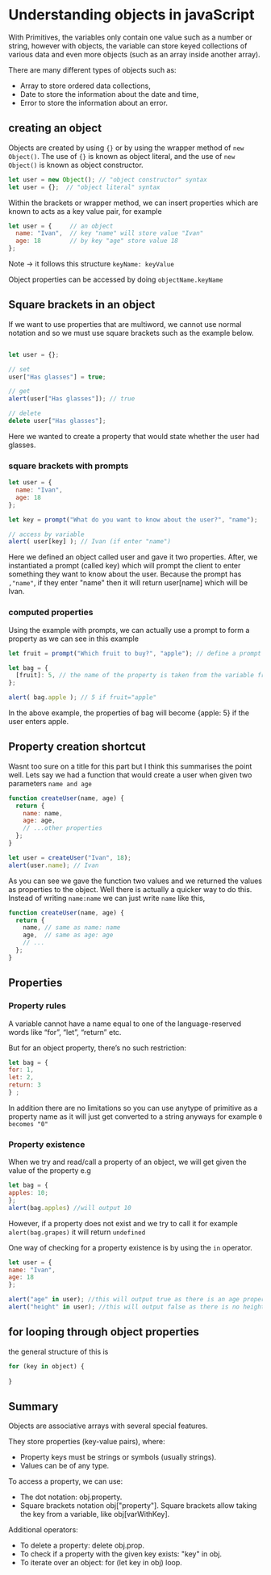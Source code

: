 # Understanding objects in javaScript

With Primitives, the variables only contain one value such as a number or string, however with objects, the variable can store keyed collections of various data and even more objects (such as an array inside another array).

There are many different types of objects such as:
- Array to store ordered data collections,
- Date to store the information about the date and time,
- Error to store the information about an error.
## creating an object

Objects are created by using `{}` or by using the wrapper method of `new Object()`. The use of `{}` is known as object literal, and the use of `new Object()` is known as object constructor.

```js
let user = new Object(); // "object constructor" syntax
let user = {};  // "object literal" syntax
```

Within the brackets or wrapper method, we can insert properties which are known to acts as a key value pair, for example 

```js
let user = {     // an object
  name: "Ivan",  // key "name" will store value "Ivan"
  age: 18        // by key "age" store value 18
};
```
Note -> it follows this structure `keyName: keyValue`

Object properties can be accessed by doing `objectName.keyName`

## Square brackets in an object

If we want to use properties that are multiword, we cannot use normal notation and so we must use square brackets such as the example below.
```js

let user = {};

// set
user["Has glasses"] = true;

// get
alert(user["Has glasses"]); // true

// delete
delete user["Has glasses"];
```
Here we wanted to create a property that would state whether the user had glasses.

### square brackets with prompts
```js
let user = {
  name: "Ivan",
  age: 18
};

let key = prompt("What do you want to know about the user?", "name");

// access by variable
alert( user[key] ); // Ivan (if enter "name")

```

Here we defined an object called user and gave it two properties. After, we instantiated a prompt (called key) which will prompt the client to enter something they want to know about the user. 
Because the prompt has `,"name"`, if they enter "name" then it will return user[name] which will be Ivan.

### computed properties

Using the example with prompts, we can actually use a prompt to form a property as we can see in this example

```js
let fruit = prompt("Which fruit to buy?", "apple"); // define a prompt and an answer we want

let bag = {
  [fruit]: 5, // the name of the property is taken from the variable fruit. Essentially we are saying there are 5 of the fruit if that fruit is mentioned during the prompt
};

alert( bag.apple ); // 5 if fruit="apple"
```
In the above example, the properties of bag will become {apple: 5} if the user enters apple.

## Property creation shortcut

Wasnt too sure on a title for this part but I think this summarises the point well. Lets say we had a function that would create a user when given two parameters `name and age`

```js
function createUser(name, age) {
  return {
    name: name,
    age: age,
    // ...other properties
  };
}

let user = createUser("Ivan", 18);
alert(user.name); // Ivan
```
As you can see we gave the function two values and we returned the values as properties to the object. Well there is actually a quicker way to do this. Instead of writing `name:name` we can just write `name` like this,

```js
function createUser(name, age) {
  return {
    name, // same as name: name
    age,  // same as age: age
    // ...
  };
}
```

## Properties

### Property rules
A variable cannot have a name equal to one of the language-reserved words like “for”, “let”, “return” etc.

But for an object property, there’s no such restriction:

```js
let bag = {
for: 1,
let: 2,
return: 3
} ;
```
In addition there are no limitations so you can use anytype of primitive as a property name as it will just get converted to a string anyways for example `0 becomes "0"`

### Property existence

When we try and read/call a property of an object, we will get given the value of the property e.g

```js
let bag = {
apples: 10;
};
alert(bag.apples) //will output 10

```

However, if a property does not exist and we try to call it for example `alert(bag.grapes)` it will return `undefined`

One way of checking for a property existence is by using the `in` operator.

```js
let user = {
name: "Ivan",
age: 18
};

alert("age" in user); //this will output true as there is an age property
alert("height" in user); //this will output false as there is no height property
```

## for looping through object properties

the general structure of this is 

```js
for (key in object) {
 
}
```
## Summary

Objects are associative arrays with several special features.

They store properties (key-value pairs), where:

- Property keys must be strings or symbols (usually strings).
- Values can be of any type.

To access a property, we can use:

- The dot notation: obj.property.
- Square brackets notation obj["property"]. Square brackets allow taking the key from a variable, like obj[varWithKey].

Additional operators:

- To delete a property: delete obj.prop.
- To check if a property with the given key exists: "key" in obj.
- To iterate over an object: for (let key in obj) loop.
